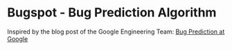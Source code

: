 # Bugspot - Bug Prediction Algorithm

Inspired by the blog post of the Google Engineering Team: [Bug Prediction at Google](http://google-engtools.blogspot.com/2011/12/bug-prediction-at-google.html)